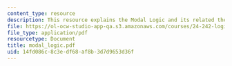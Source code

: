 ```yaml
---
content_type: resource
description: This resource explains the Modal Logic and its related theorem.
file: https://ol-ocw-studio-app-qa.s3.amazonaws.com/courses/24-242-logic-ii-spring-2004/14fd086c8c3edf68af8b3d7d9653d36f_modal_logic.pdf
file_type: application/pdf
resourcetype: Document
title: modal_logic.pdf
uid: 14fd086c-8c3e-df68-af8b-3d7d9653d36f
---
```

